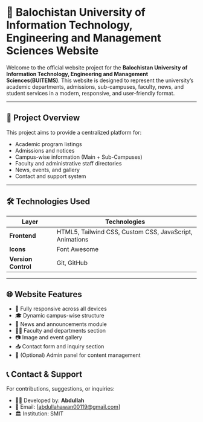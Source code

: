 # 🏫 Balochistan University of Information Technology, Engineering and Management Sciences Website

Welcome to the official website project for the **Balochistan University of Information Technology, Engineering and Management Sciences(BUITEMS)**. This website is designed to represent the university’s academic departments, admissions, sub-campuses, faculty, news, and student services in a modern, responsive, and user-friendly format.

---

## 📌 Project Overview

This project aims to provide a centralized platform for:

* Academic program listings
* Admissions and notices
* Campus-wise information (Main + Sub-Campuses)
* Faculty and administrative staff directories
* News, events, and gallery
* Contact and support system

---

## 🛠️ Technologies Used

| Layer               | Technologies                                 |
| ------------------- | -------------------------------------------- |
| **Frontend**        | HTML5, Tailwind CSS, Custom CSS, JavaScript, Animations  |
| **Icons**           | Font Awesome                                 |
| **Version Control** | Git, GitHub                                  |

---

## 🌐 Website Features

* 📱 Fully responsive across all devices
* 🎓 Dynamic campus-wise structure
* 📰 News and announcements module
* 🧑‍🎓 Faculty and departments section
* 📷 Image and event gallery
* 📥 Contact form and inquiry section
* 🔐 (Optional) Admin panel for content management




## 📞 Contact & Support

For contributions, suggestions, or inquiries:

* 👨‍💻 Developed by: **Abdullah**
* 📧 Email: \[[abdullahawan00119@gmail.com](mailto:abdullahawan00119@gmail.com)]
* 🏛️ Institution: SMIT


